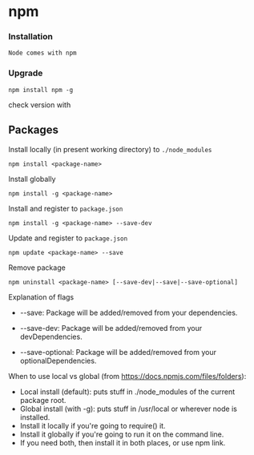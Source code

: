 # npm

### Installation

    Node comes with npm

### Upgrade

    npm install npm -g

check version with 
  
## Packages

Install locally (in present working directory) to `./node_modules`

    npm install <package-name>
    
Install globally 

    npm install -g <package-name>

Install and register to `package.json`

    npm install -g <package-name> --save-dev
    
Update and register to `package.json`

    npm update <package-name> --save
    
Remove package 

    npm uninstall <package-name> [--save-dev|--save|--save-optional]

Explanation of flags

- --save: Package will be added/removed from your dependencies.

- --save-dev: Package will be added/removed from your devDependencies.

- --save-optional: Package will be added/removed from your optionalDependencies.


When to use local vs global (from https://docs.npmjs.com/files/folders):

- Local install (default): puts stuff in ./node_modules of the current package root.
- Global install (with -g): puts stuff in /usr/local or wherever node is installed.
- Install it locally if you're going to require() it.
- Install it globally if you're going to run it on the command line.
- If you need both, then install it in both places, or use npm link.
